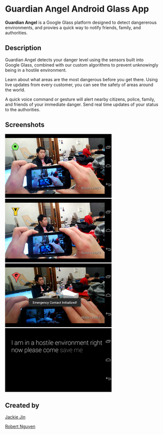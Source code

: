 Guardian Angel Android Glass App
=====
**Guardian Angel** is a Google Glass platform designed to detect dangererous environments, and provies a quick way to notify friends, family, and authorities.

Description
------
Guardian Angel detects your danger level using the sensors built into Google Glass, combined with our custom algorithms to prevent unknowingly being in a hostile environment.

Learn about what areas are the most dangerous before you get there. Using live updates from every customer, you can see the safety of areas around the world.

A quick voice command or gesture will alert nearby citizens, police, family, and friends of your immediate danger. Send real time updates of your status to the authorities.

Screenshots
-----
[![screenshot1](https://github.com/CloudClown/GuardianAngel/blob/master/examples/example1_thumb.png?raw=true "Guardian Angel Screenshot 1")](https://github.com/CloudClown/GuardianAngel/blob/master/examples/example1.png)
[![screenshot2](https://github.com/CloudClown/GuardianAngel/blob/master/examples/example2_thumb.png?raw=true "Guardian Angel Screenshot 2")](https://github.com/CloudClown/GuardianAngel/blob/master/examples/example2.png)
[![screenshot3](https://github.com/CloudClown/GuardianAngel/blob/master/examples/example3_thumb.png?raw=true "Guardian Angel Screenshot 3")](https://github.com/CloudClown/GuardianAngel/blob/master/examples/example3.png)
[![screenshot3](https://github.com/CloudClown/GuardianAngel/blob/master/examples/example4_thumb.png?raw=true "Guardian Angel Screenshot 4")](https://github.com/CloudClown/GuardianAngel/blob/master/examples/example4.png)

Created by
-----
[Jackie Jin](https://github.com/CloudClown)

[Robert Nguyen](https://github.com/Zephoku)
